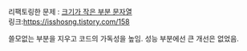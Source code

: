 리팩토링한 문제 : [크기가 작은 부분 문자열](https://school.programmers.co.kr/learn/courses/30/lessons/147355)<br>
링크:https://isshosng.tistory.com/158

쓸모없는 부분을 지우고 코드의 가독성을 높임. 성능 부분에선 큰 개선은 없었음.
